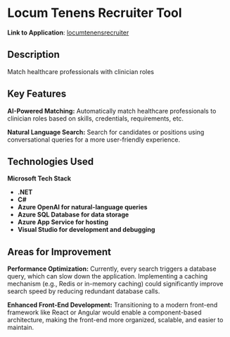 # Locum Tenens Recruiter Tool

**Link to Application**: [locumtenensrecruiter](https://locumtenensrecruiter-a6bhdadcc3cqg0hn.eastus2-01.azurewebsites.net/)

## Description

Match healthcare professionals with clinician roles

## Key Features

**AI-Powered Matching:** Automatically match healthcare professionals to clinician roles based on skills, credentials, requirements, etc.

**Natural Language Search:** Search for candidates or positions using conversational queries for a more user-friendly experience.

## Technologies Used

**Microsoft Tech Stack**

- **.NET**
- **C#**
- **Azure OpenAI for natural-language queries**
- **Azure SQL Database for data storage**
- **Azure App Service for hosting**
- **Visual Studio for development and debugging**

## Areas for Improvement

**Performance Optimization:** Currently, every search triggers a database query, which can slow down the application. Implementing a caching mechanism (e.g., Redis or in-memory caching) could significantly improve search speed by reducing redundant database calls.

**Enhanced Front-End Development:** Transitioning to a modern front-end framework like React or Angular would enable a component-based architecture, making the front-end more organized, scalable, and easier to maintain.

